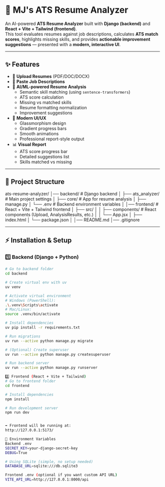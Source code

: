 # 🚀 MJ's ATS Resume Analyzer

An AI-powered **ATS Resume Analyzer** built with **Django (backend)** and **React + Vite + Tailwind (frontend)**.  
This tool evaluates resumes against job descriptions, calculates **ATS match scores**, highlights missing skills, and provides **actionable improvement suggestions** — presented with a **modern, interactive UI**.

---

## ✨ Features
- 📂 **Upload Resumes** (PDF/DOC/DOCX)
- 📝 **Paste Job Descriptions**
- 🤖 **AI/ML-powered Resume Analysis**
  - Semantic skill matching (using `sentence-transformers`)
  - ATS score calculation
  - Missing vs matched skills
  - Resume formatting normalization
  - Improvement suggestions
- 🎨 **Modern UI/UX**
  - Glassmorphism design
  - Gradient progress bars
  - Smooth animations
  - Professional report-style output
- 📊 **Visual Report**
  - ATS score progress bar
  - Detailed suggestions list
  - Skills matched vs missing

---

## 📂 Project Structure

ats-resume-analyzer/
│── backend/ # Django backend
│ ├── ats_analyzer/ # Main project settings
│ ├── core/ # App for resume analysis
│ ├── manage.py
│ └── .env # Backend environment variables
│
│── frontend/ # React + Vite + Tailwind frontend
│ ├── src/
│ │ ├── components/ # React components (Upload, AnalysisResults, etc.)
│ │ └── App.jsx
│ ├── index.html
│ └── package.json
│
│── README.md
│── .gitignore


---

## ⚡ Installation & Setup

### 1️⃣ Backend (Django + Python)
```bash
# Go to backend folder
cd backend

# Create virtual env with uv
uv venv

# Activate virtual environment
# Windows (PowerShell):
.\.venv\Scripts\activate
# Mac/Linux:
source .venv/bin/activate

# Install dependencies
uv pip install -r requirements.txt

# Run migrations
uv run --active python manage.py migrate

# (Optional) Create superuser
uv run --active python manage.py createsuperuser

# Run backend server
uv run --active python manage.py runserver

2️⃣ Frontend (React + Vite + Tailwind)
# Go to frontend folder
cd frontend

# Install dependencies
npm install

# Run development server
npm run dev


➡ Frontend will be running at:
http://127.0.0.1:5173/

🔑 Environment Variables
Backend .env
SECRET_KEY=your-django-secret-key
DEBUG=True

# Using SQLite (simple, no setup needed)
DATABASE_URL=sqlite:///db.sqlite3

Frontend .env (optional if you want custom API URL)
VITE_API_URL=http://127.0.0.1:8000/api